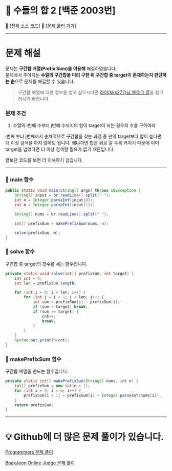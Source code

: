 # :page_facing_up: 수들의 합 2 [백준 2003번]

:link: [[전체 소스 코드]](https://github.com/seungrokoh/Beakjoon_OnlineJudge/blob/master/%232003/2003.java)
:link: [[문제 풀러 가기]](https://www.acmicpc.net/problem/2003)
***
# __문제 해설__

문제는 **구간합 배열(Prefix Sum)을 이용해** 해결하였습니다.  
문제에서 주어지는 **수열의 구간합을 미리 구한 뒤 구간합 중 target이 존재하는지 판단하는 순**으로 문제를 해결할 수 있습니다.

> 구간합 배열에 대한 정보를 얻고 싶으시다면 [라이(kks277)님 블로그 글](https://blog.naver.com/kks227/220787178657)을 참고하시기 바랍니다.

### __문제 조건__

1. 수열의 i번째 수부터 j번째 수까지의 합이 target이 되는 경우의 수를 구하여라

i번째 부터 j번째까지 순차적으로 구간합을 찾는 과정 중 만약 target보다 합이 높다면 더 이상 검색을 하지 않아도 됩니다. 왜냐하면 합은 뒤로 갈 수록 커지기 때문에 이미 target을 넘었다면 더 이상 검색할 필요가 없기 때문입니다.

글보단 코드를 보면 더 이해하기 쉽습니다.
***
### __:seedling: main 함수__

```java
public static void main(String[] args) throws IOException {
    String[] input = br.readLine().split(" ");
    int n = Integer.parseInt(input[0]);
    int m = Integer.parseInt(input[1]);

    String[] nums = br.readLine().split(" ");

    int[] prefixSum = makePrefixSum(nums, n);

    solve(prefixSum, m);
}
```

### __:seedling: solve 함수__
구간합 중 target의 갯수를 세는 함수입니다.
```java
private static void solve(int[] prefixSum, int target) {
    int cnt = 0;
    int len = prefixSum.length;

    for (int i = 0; i < len; i++) {
        for (int j = i + 1; j < len; j++) {
            int sum = prefixSum[j] - prefixSum[i];
            if (sum > target) break;
            if (sum == target) {
                cnt++;
                break;
            }
        }
    }
    System.out.println(cnt);
}
```

### __:seedling: makePrefixSum 함수__
구간합 배열을 만드는 함수입니다.
```java
private static int[] makePrefixSum(String[] nums, int n) {
    int[] prefixSum = new int[n + 1];
    for (int i = 0; i < n; i++) {
        prefixSum[i + 1] = prefixSum[i] + Integer.parseInt(nums[i]);
    }
    return prefixSum;
}
```

***
# __:bulb: Github에 더 많은 문제 풀이가 있습니다.__
[Programmers 문제 풀이 ](https://github.com/seungrokoh/TIL/Algorithm)

[BaekJoon Online Judge 문제 풀이](https://github.com/seungrokoh/Beakjoon_OnlineJudge)
